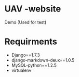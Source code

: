 # UAV -website
  Demo (Used for test)

# Requirments
- Django==1.7.3
- django-markdown-deux==1.0.5
- MySQL-python==1.2.5
- virtualenv
